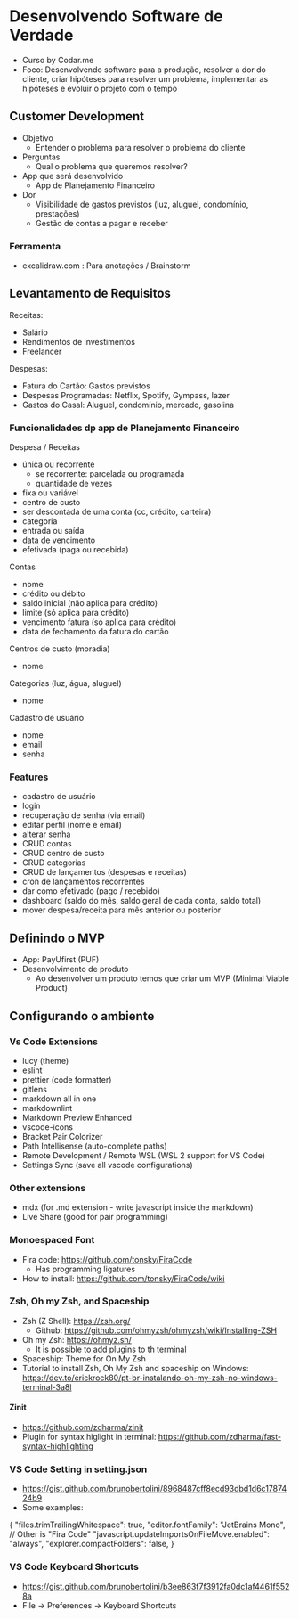 # Desenvolvendo Software de Verdade

- Curso by Codar.me
- Foco: Desenvolvendo software para a produção, resolver a dor do cliente, criar hipóteses para resolver um problema, implementar as hipóteses e evoluir o projeto com o tempo

## Customer Development

- Objetivo
  - Entender o problema para resolver o problema do cliente
- Perguntas
  - Qual o problema que queremos resolver?
- App que será desenvolvido
  - App de Planejamento Financeiro
- Dor
  - Visibilidade de gastos previstos (luz, aluguel, condomínio, prestações)
  - Gestão de contas a pagar e receber

### Ferramenta

- excalidraw.com : Para anotações / Brainstorm

## Levantamento de Requisitos

Receitas:

- Salário
- Rendimentos de investimentos
- Freelancer

Despesas:

- Fatura do Cartão: Gastos previstos
- Despesas Programadas: Netflix, Spotify, Gympass, lazer
- Gastos do Casal: Aluguel, condomínio, mercado, gasolina

### Funcionalidades dp app de Planejamento Financeiro

Despesa / Receitas

- única ou recorrente
  - se recorrente: parcelada ou programada
  - quantidade de vezes
- fixa ou variável
- centro de custo
- ser descontada de uma conta (cc, crédito, carteira)
- categoria
- entrada ou saída
- data de vencimento
- efetivada (paga ou recebida)

Contas

- nome
- crédito ou débito
- saldo inicial (não aplica para crédito)
- limite (só aplica para crédito)
- vencimento fatura (só aplica para crédito)
- data de fechamento da fatura do cartão

Centros de custo (moradia)

- nome

Categorias (luz, água, aluguel)

- nome

Cadastro de usuário

- nome
- email
- senha

### Features

- cadastro de usuário
- login
- recuperação de senha (via email)
- editar perfil (nome e email)
- alterar senha
- CRUD contas
- CRUD centro de custo
- CRUD categorias
- CRUD de lançamentos (despesas e receitas)
- cron de lançamentos recorrentes
- dar como efetivado (pago / recebido)
- dashboard (saldo do mês, saldo geral de cada conta, saldo total)
- mover despesa/receita para mês anterior ou posterior

## Definindo o MVP

- App: PayUfirst (PUF)
- Desenvolvimento de produto
  - Ao desenvolver um produto temos que criar um MVP (Minimal Viable Product)

## Configurando o ambiente

### Vs Code Extensions

- lucy (theme)
- eslint
- prettier (code formatter)
- gitlens
- markdown all in one
- markdownlint
- Markdown Preview Enhanced
- vscode-icons
- Bracket Pair Colorizer
- Path Intellisense (auto-complete paths)
- Remote Development / Remote WSL (WSL 2 support for VS Code)
- Settings Sync (save all vscode configurations)

### Other extensions

- mdx (for .md extension - write javascript inside the markdown)
- Live Share (good for pair programming)

### Monoespaced Font

- Fira code: <https://github.com/tonsky/FiraCode>
  - Has programming ligatures
- How to install: <https://github.com/tonsky/FiraCode/wiki>

### Zsh, Oh my Zsh, and Spaceship

- Zsh (Z Shell): <https://zsh.org/>
  - Github: <https://github.com/ohmyzsh/ohmyzsh/wiki/Installing-ZSH>
- Oh my Zsh: <https://ohmyz.sh/>
  - It is possible to add plugins to th terminal
- Spaceship: Theme for On My Zsh
- Tutorial to install Zsh, Oh My Zsh and spaceship on Windows: <https://dev.to/erickrock80/pt-br-instalando-oh-my-zsh-no-windows-terminal-3a8l>

#### Zinit

- <https://github.com/zdharma/zinit>
- Plugin for syntax higlight in terminal: <https://github.com/zdharma/fast-syntax-highlighting>

### VS Code Setting in setting.json

- <https://gist.github.com/brunobertolini/8968487cff8ecd93dbd1d6c1787424b9>
- Some examples:

{
"files.trimTrailingWhitespace": true,
"editor.fontFamily": "JetBrains Mono", // Other is "Fira Code"
"javascript.updateImportsOnFileMove.enabled": "always",
"explorer.compactFolders": false,
}

### VS Code Keyboard Shortcuts

- <https://gist.github.com/brunobertolini/b3ee863f7f3912fa0dc1af4461f5528a>
- File -> Preferences -> Keyboard Shortcuts
